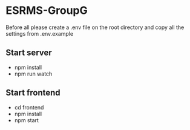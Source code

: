 # ESRMS-GroupG

Before all please create a .env file on the root directory and copy all the settings from .env.example

## Start server

* npm install
* npm run watch

## Start frontend

* cd frontend
* npm install
* npm start

